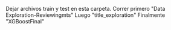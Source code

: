 Dejar archivos train y test en esta carpeta.
Correr primero "Data Exploration-Reviewingmts"
Luego "title_exploration"
Finalmente "XGBoostFinal"